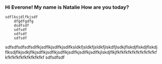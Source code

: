 ### Hi Everone! My name is Natalie How are you today?
	sdflksjdlfkjsdf
		dfgdfgdfg
		dsdfsdf
		sdfsdf
		sdfsdf
		sdfsdf
sdfsdfsdfsdfsdlfkjsdflkjsdlfkjsdlfksldkfjsldkfjsldkfjlskdfjlsdkjflskdjflskdjflskdjflksdjflkjsdkjflkjsdflkjsdflkjsdflkjsdlfkjsdlfkjsdlfkjlskdjflkjfkfkfkfkfkfkfkfkfkfkfkfkfkfkfkfkfkfkfkfkf
sdfsdfsdf
<!--
**nfarinacci/nfarinacci** is a ✨ _special_ ✨ repository because its `README.md` (this file) appears on your GitHub profile.

Here are some ideas to get you started:

- 🔭 I’m currently working on ...
- 🌱 I’m currently learning ...
- 👯 I’m looking to collaborate on ...
- 🤔 I’m looking for help with ...
- 💬 Ask me about ...
- 📫 How to reach me: ...
- 😄 Pronouns: ...
- ⚡ Fun fact: ...
-->
